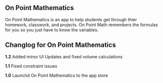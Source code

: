 ## On Point Mathematics

On Point Mathematics is an app to help students get through thier homework, classwork, and projects. On Point Math remembers the formulas
for you so you just have to know the variables.

## Changlog for On Point Mathematics
**1.2** Added minor UI Updates and fixed volume calculations

**1.1** Fixed constraint issues

**1.0** Launchd On Point Mathematics to the app store
